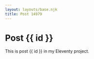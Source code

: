 ```yaml
---
layout: layouts/base.njk
title: Post 14979
---
```


# Post {{ id }}

This is post {{ id }} in my Eleventy project.
